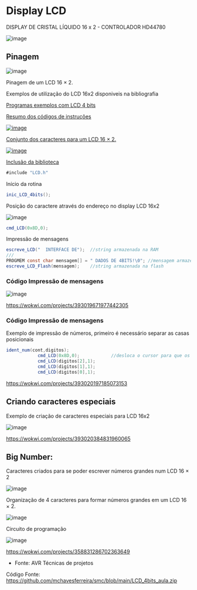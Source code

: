 
# Display LCD
DISPLAY DE CRISTAL LÍQUIDO 16 x 2 - CONTROLADOR HD44780

![image](https://github.com/mchavesferreira/smc/assets/63993080/bc972f23-29e1-47d5-83d6-9131fdbffa40)


## Pinagem

![image](https://github.com/mchavesferreira/smc/assets/63993080/d528e2c6-a5cd-41d6-8c04-32fcac226755)

Pinagem de um LCD 16 × 2.

Exemplos de utilização do LCD 16x2 disponiveis na bibliografia

<a href=https://github.com/mchavesferreira/smc/tree/main/Programas_livro/LCD_4bits> Programas exemplos com LCD 4 bits

Resumo dos códigos de instruções

![image](https://github.com/mchavesferreira/smc/assets/63993080/33f19801-4d3e-474a-8e92-b18778658e37)

Conjunto dos caracteres para um LCD 16 × 2.

![image](https://github.com/mchavesferreira/smc/assets/63993080/523c5da1-54fd-468f-9fa8-e323ef86c842)

Inclusão da biblioteca 
```java
#include "LCD.h"
```

Início da rotina
```java
inic_LCD_4bits();	
```

Posição do caractere através do endereço no display LCD 16x2

![image](https://github.com/mchavesferreira/smc/assets/63993080/9d009e2a-8271-42ba-b682-48f63bc23161)

```java
cmd_LCD(0x8D,0);	
```

Impressão de mensagens
```java
escreve_LCD("  INTERFACE DE");	//string armazenada na RAM
///
PROGMEM const char mensagem[] = " DADOS DE 4BITS!\0"; //mensagem armazenada na memória flash
escreve_LCD_Flash(mensagem);	//string armazenada na flash
```
### Código Impressão de mensagens

![image](https://github.com/mchavesferreira/smc/assets/63993080/6a78c2ac-b812-420b-ba2a-50b0d7c25f71)

https://wokwi.com/projects/393019671977442305

### Código Impressão de mensagens

Exemplo de impressão de números, primeiro é necessário separar as casas posicionais
```java
ident_num(cont,digitos);
			cmd_LCD(0x8D,0);			//desloca o cursor para que os 3 digitos fiquem a direita do LCD
			cmd_LCD(digitos[2],1);
			cmd_LCD(digitos[1],1);
			cmd_LCD(digitos[0],1);
```

https://wokwi.com/projects/393020197185073153

## Criando caracteres especiais

Exemplo de criação de caracteres especiais para LCD 16x2 

![image](https://github.com/mchavesferreira/smc/assets/63993080/0bf58c8b-4126-4f6b-a3d7-40db9c972c1a)

https://wokwi.com/projects/393020384831960065

## Big Number: 

Caracteres criados para se poder escrever números grandes num LCD 16 × 2

![image](https://github.com/mchavesferreira/smc/assets/63993080/3c963de3-dbdf-4141-a236-0c8caf4c24a8)

Organização de 4 caracteres para formar números grandes em um LCD 16 × 2.

![image](https://github.com/mchavesferreira/smc/assets/63993080/77b556f2-f0cb-4066-a86b-6979abfa988f)

Circuito de programação

![image](https://github.com/mchavesferreira/smc/assets/63993080/1da979b4-b02a-457e-ac1d-33fe1b420ae1)

https://wokwi.com/projects/358831286702363649


- Fonte: AVR Técnicas de projetos

Código Fonte:   https://github.com/mchavesferreira/smc/blob/main/LCD_4bits_aula.zip
